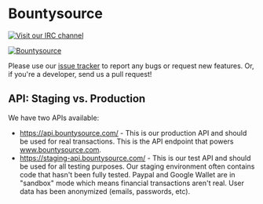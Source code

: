 # Bountysource
[![Visit our IRC channel](https://kiwiirc.com/buttons/chat.freenode.net/Bountysource.png)](https://kiwiirc.com/client/chat.freenode.net:+6697/?nick=Bountyuser|?#Bountysource)

[![Bountysource](https://www.bountysource.com/badge/team?team_id=1&style=bounties_posted)](https://www.bountysource.com/teams/bountysource/bounties?utm_source=Bountysource&utm_medium=shield&utm_campaign=bounties_posted)

Please use our [issue tracker](https://github.com/bountysource/frontend/issues) to report any bugs or request new features.  Or, if you're a developer, send us a pull request!

## API: Staging vs. Production
We have two APIs available:
- https://api.bountysource.com/ - This is our production API and should be used for real transactions.  This is the API endpoint that powers www.bountysource.com.
- https://staging-api.bountysource.com/ - This is our test API and should be used for all testing purposes.  Our staging environment often contains code that hasn't been fully tested.  Paypal and Google Wallet are in "sandbox" mode which means financial transactions aren't real.  User data has been anonymized (emails, passwords, etc).
